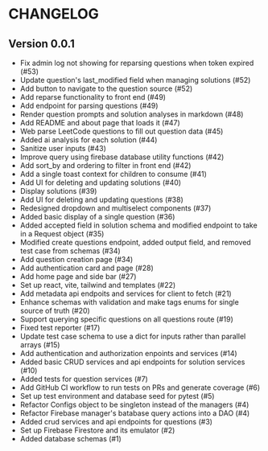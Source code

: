 # CHANGELOG

## Version 0.0.1
- Fix admin log not showing for reparsing questions when token expired (#53)
- Update question's last_modified field when managing solutions (#52)
- Add button to navigate to the question source (#52)
- Add reparse functionality to front end (#49)
- Add endpoint for parsing questions (#49)
- Render question prompts and solution analyses in markdown (#48)
- Add README and about page that loads it (#47)
- Web parse LeetCode questions to fill out question data (#45)
- Added ai analysis for each solution (#44)
- Sanitize user inputs (#43)
- Improve query using firebase database utility functions (#42)
- Add sort_by and ordering to filter in front end (#42)
- Add a single toast context for children to consume (#41)
- Add UI for deleting and updating solutions (#40)
- Display solutions (#39)
- Add UI for deleting and updating questions (#38)
- Redesigned dropdown and multiselect components (#37)
- Added basic display of a single question (#36)
- Added accepted field in solution schema and modified endpoint to take in a Request object (#35)
- Modified create questions endpoint, added output field, and removed test case from schemas (#34)
- Add question creation page (#34)
- Add authentication card and page (#28)
- Add home page and side bar (#27)
- Set up react, vite, tailwind and templates (#22)
- Add metadata api endpoits and services for client to fetch (#21)
- Enhance schemas with validation and make tags enums for single source of truth (#20)
- Support querying specific questions on all questions route (#19)
- Fixed test reporter (#17)
- Update test case schema to use a dict for inputs rather than parallel arrays (#15)
- Add authentication and authorization enpoints and services (#14)
- Added basic CRUD services and api endpoints for solution services (#10)
- Added tests for question services (#7)
- Add GitHub CI workflow to run tests on PRs and generate coverage (#6)
- Set up test environment and database seed for pytest (#5)
- Refactor Configs object to be singleton instead of the managers (#4)
- Refactor Firebase manager's batabase query actions into a DAO (#4)
- Added crud services and api endpoints for questions (#3)
- Set up Firebase Firestore and its emulator (#2)
- Added database schemas (#1)
